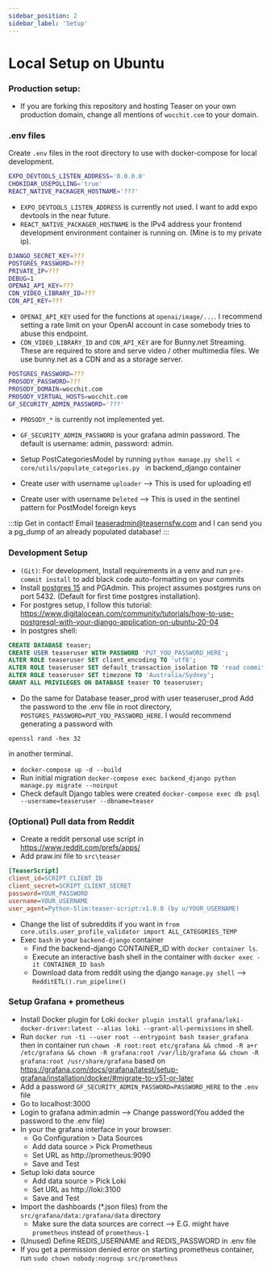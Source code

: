 ```yaml
---
sidebar_position: 2
sidebar_label: 'Setup'
---
```


# Local Setup on Ubuntu

### Production setup:

- If you are forking this repository and hosting Teaser on your own production domain, change all mentions of `wocchit.com` to your domain.

### .env files
Create `.env` files in the root directory to use with docker-compose for local development.
```bash title=".frontend.env"
EXPO_DEVTOOLS_LISTEN_ADDRESS='0.0.0.0'
CHOKIDAR_USEPOLLING='true'
REACT_NATIVE_PACKAGER_HOSTNAME='???'
```

- `EXPO_DEVTOOLS_LISTEN_ADDRESS` is currently not used. I want to add expo devtools in the near future.
- `REACT_NATIVE_PACKAGER_HOSTNAME` is the IPv4 address your frontend development environment container is running on. (Mine is to my private ip).

```bash title=".backend.env"
DJANGO_SECRET_KEY=???
POSTGRES_PASSWORD=???
PRIVATE_IP=???
DEBUG=1
OPENAI_API_KEY=???
CDN_VIDEO_LIBRARY_ID=???
CDN_API_KEY=???
```
- `OPENAI_API_KEY` used for the functions at `openai/image/...`. I recommend setting a rate limit on your OpenAI account in case somebody tries to abuse this endpoint.
- `CDN_VIDEO_LIBRARY_ID` and `CDN_API_KEY` are for Bunny.net Streaming. These are required to store and serve video / other multimedia files. We use bunny.net as a CDN and as a storage server.

```bash title=".env"
POSTGRES_PASSWORD=???
PROSODY_PASSWORD=???
PROSODY_DOMAIN=wocchit.com
PROSODY_VIRTUAL_HOSTS=wocchit.com
GF_SECURITY_ADMIN_PASSWORD='???'
```

- `PROSODY_*` is currently not implemented yet.
- `GF_SECURITY_ADMIN_PASSWORD` is your grafana admin password. The default is username: admin, password: admin.

- Setup PostCategoriesModel by running `python manage.py shell < core/utils/populate_categories.py
` in backend_django container
- Create user with username `uploader` --> This is used for uploading etl
- Create user with username `Deleted` --> This is used in the sentinel pattern for PostModel foreign keys

:::tip Get in contact!
Email teaseradmin@teasernsfw.com and I can send you a pg_dump of an already populated database!
:::

### Development Setup

- `(Git)`: For development, Install requirements in a venv and run `pre-commit install` to add black code auto-formatting on your commits
- Install [postgres 15](https://www.postgresql.org/download/linux/ubuntu/) and PGAdmin. This project assumes postgres runs on port 5432. (Default  for first time postgres installation).
- For postgres setup, I follow this tutorial: https://www.digitalocean.com/community/tutorials/how-to-use-postgresql-with-your-django-application-on-ubuntu-20-04
- In postgres shell:
```sql
CREATE DATABASE teaser;
CREATE USER teaseruser WITH PASSWORD 'PUT_YOU_PASSWORD_HERE';
ALTER ROLE teaseruser SET client_encoding TO 'utf8';
ALTER ROLE teaseruser SET default_transaction_isolation TO 'read committed';
ALTER ROLE teaseruser SET timezone TO 'Australia/Sydney';
GRANT ALL PRIVILEGES ON DATABASE teaser TO teaseruser;
```
- Do the same for Database teaser_prod with user teaseruser_prod
Add the password to the .env file in root directory, `POSTGRES_PASSWORD=PUT_YOU_PASSWORD_HERE`. I would recommend generating a password with
```
openssl rand -hex 32
```
in another terminal.
- `docker-compose up -d --build`
- Run initial migration `docker-compose exec backend_django python manage.py migrate --noinput`
- Check default Django tables were created `docker-compose exec db psql --username=teaseruser --dbname=teaser`

### (Optional) Pull data from Reddit

- Create a reddit personal use script in https://www.reddit.com/prefs/apps/
- Add praw.ini file to `src\teaser`
```ini
[TeaserScript]
client_id=SCRIPT_CLIENT_ID
client_secret=SCRIPT_CLIENT_SECRET
password=YOUR_PASSWORD
username=YOUR_USERNAME
user_agent=Python-Slim:teaser-script:v1.0.0 (by u/YOUR_USERNAME)
```
- Change the list of subreddits if you want in `from core.utils.user_profile_validator import ALL_CATEGORIES_TEMP`
- Exec `bash` in your `backend-django` container
  - Find the backend-django CONTAINER_ID with `docker container ls`.
  - Execute an interactive bash shell in the container with `docker exec -it CONTAINER_ID bash`
  - Download data from reddit using the django `manage.py shell` --> `RedditETL().run_pipeline()`

### Setup Grafana + prometheus
- Install Docker plugin for Loki `docker plugin install grafana/loki-docker-driver:latest --alias loki --grant-all-permissions` in shell.
- Run `docker run -ti --user root --entrypoint bash teaser_grafana` then in container run `chown -R root:root etc/grafana && chmod -R a+r /etc/grafana && chown -R grafana:root /var/lib/grafana && chown -R grafana:root /usr/share/grafana` based on https://grafana.com/docs/grafana/latest/setup-grafana/installation/docker/#migrate-to-v51-or-later
- Add a password `GF_SECURITY_ADMIN_PASSWORD=PASSWORD_HERE` to the `.env` file
- Go to localhost:3000
- Login to grafana admin:admin --> Change password(You added the password to the .env file)
- In your the grafana interface in your browser:
    - Go Configuration > Data Sources
    - Add data source > Pick Prometheus
    - Set URL as http://prometheus:9090
    - Save and Test
- Setup loki data source
    - Add data source > Pick Loki
    - Set URL as http://loki:3100
    - Save and Test
- Import the dashboards (*.json files) from the `src/grafana/data:/grafana/data` directory
  - Make sure the data sources are correct --> E.G. might have `prometheus` instead of `prometheus-1`
- (Unused) Define REDIS_USERNAME and REDIS_PASSWORD in .env file
- If you get a permission denied error on starting prometheus container, run `sudo chown nobody:nogroup src/prometheus`
